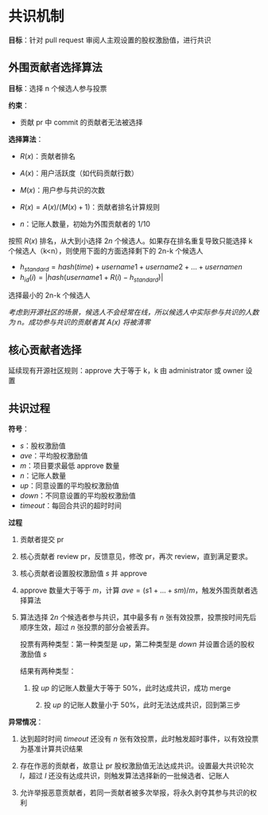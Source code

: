 # 共识机制

**目标**：针对 pull request 审阅人主观设置的股权激励值，进行共识



## 外围贡献者选择算法

**目标**：选择 n 个候选人参与投票

**约束**：

- 贡献 pr 中 commit 的贡献者无法被选择

**选择算法**：

- $R(x)$：贡献者排名
- $A(x)$：用户活跃度（如代码贡献行数）
- $M(x)$：用户参与共识的次数

- $R(x)=A(x)/(M(x)+1)$：贡献者排名计算规则
- $n$：记账人数量，初始为外围贡献者的 1/10

按照 $R(x)$ 排名，从大到小选择 $2n$ 个候选人。如果存在排名重复导致只能选择 k 个候选人（k<n），则使用下面的方面选择剩下的 2n-k 个候选人

- $h_{standard}=hash(time)+username1+username2+...+usernamen$
- $h_{id}(i)=|hash(username1+R(i)-h_{standard})|$

选择最小的 2n-k 个候选人

*考虑到开源社区的场景，候选人不会经常在线，所以候选人中实际参与共识的人数为 n。成功参与共识的贡献者其 $A(x)$ 将被清零*



## 核心贡献者选择

延续现有开源社区规则：approve 大于等于 k，k 由 administrator 或 owner 设置



## 共识过程

**符号**：

- $s$：股权激励值
- $ave$：平均股权激励值
- $m$：项目要求最低 approve 数量
- $n$：记账人数量
- $up$：同意设置的平均股权激励值
- $down$：不同意设置的平均股权激励值
- $timeout$：每回合共识的超时时间

**过程**

1. 贡献者提交 pr

2. 核心贡献者 review pr，反馈意见，修改 pr，再次 review，直到满足要求。

3. 核心贡献者设置股权激励值 $s$ 并 approve

4. approve 数量大于等于 $m$，计算 $ave=(s1+...+sm)/m$，触发外围贡献者选择算法

5. 算法选择 $2n$ 个候选者参与共识，其中最多有 $n$ 张有效投票，投票按时间先后顺序生效，超过 $n$ 张投票的部分会被丢弃。

   投票有两种类型：第一种类型是 $up$，第二种类型是 $down$ 并设置合适的股权激励值 $s$

   结果有两种类型：

   1. 投 $up$ 的记账人数量大于等于 50%，此时达成共识，成功 merge
   
    	2. 投 $up$ 的记账人数量小于 50%，此时无法达成共识，回到第三步

**异常情况**：

1. 达到超时时间 $timeout$ 还没有 $n$ 张有效投票，此时触发超时事件，以有效投票为基准计算共识结果

2. 存在作恶的贡献者，故意让 pr 股权激励值无法达成共识。设置最大共识轮次 $l$，超过 $l$ 还没有达成共识，则触发算法选择新的一批候选者、记账人
3. 允许举报恶意贡献者，若同一贡献者被多次举报，将永久剥夺其参与共识的权利